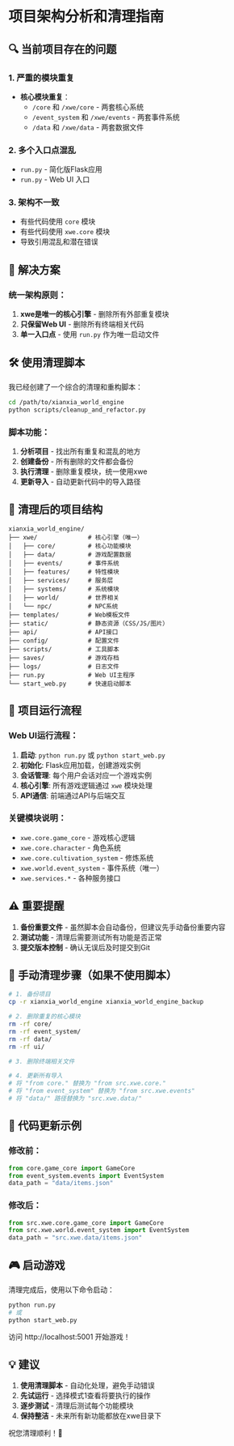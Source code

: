 # 项目架构分析和清理指南

## 🔍 当前项目存在的问题

### 1. **严重的模块重复**
- **核心模块重复**：
  - `/core` 和 `/xwe/core` - 两套核心系统
  - `/event_system` 和 `/xwe/events` - 两套事件系统
  - `/data` 和 `/xwe/data` - 两套数据文件

### 2. **多个入口点混乱**
- `run.py` - 简化版Flask应用
- `run.py` - Web UI 入口

### 3. **架构不一致**
- 有些代码使用 `core` 模块
- 有些代码使用 `xwe.core` 模块
- 导致引用混乱和潜在错误

## 🎯 解决方案

### 统一架构原则：
1. **xwe是唯一的核心引擎** - 删除所有外部重复模块
2. **只保留Web UI** - 删除所有终端相关代码
3. **单一入口点** - 使用 `run.py` 作为唯一启动文件

## 🛠️ 使用清理脚本

我已经创建了一个综合的清理和重构脚本：

```bash
cd /path/to/xianxia_world_engine
python scripts/cleanup_and_refactor.py
```

### 脚本功能：
1. **分析项目** - 找出所有重复和混乱的地方
2. **创建备份** - 所有删除的文件都会备份
3. **执行清理** - 删除重复模块，统一使用xwe
4. **更新导入** - 自动更新代码中的导入路径

## 📁 清理后的项目结构

```
xianxia_world_engine/
├── xwe/              # 核心引擎（唯一）
│   ├── core/         # 核心功能模块
│   ├── data/         # 游戏配置数据
│   ├── events/       # 事件系统
│   ├── features/     # 特性模块
│   ├── services/     # 服务层
│   ├── systems/      # 系统模块
│   ├── world/        # 世界相关
│   └── npc/          # NPC系统
├── templates/        # Web模板文件
├── static/           # 静态资源（CSS/JS/图片）
├── api/              # API接口
├── config/           # 配置文件
├── scripts/          # 工具脚本
├── saves/            # 游戏存档
├── logs/             # 日志文件
├── run.py            # Web UI主程序
└── start_web.py      # 快速启动脚本
```

## 🚀 项目运行流程

### Web UI运行流程：
1. **启动**: `python run.py` 或 `python start_web.py`
2. **初始化**: Flask应用加载，创建游戏实例
3. **会话管理**: 每个用户会话对应一个游戏实例
4. **核心引擎**: 所有游戏逻辑通过 `xwe` 模块处理
5. **API通信**: 前端通过API与后端交互

### 关键模块说明：
- `xwe.core.game_core` - 游戏核心逻辑
- `xwe.core.character` - 角色系统
- `xwe.core.cultivation_system` - 修炼系统
- `xwe.world.event_system` - 事件系统（唯一）
- `xwe.services.*` - 各种服务接口

## ⚠️ 重要提醒

1. **备份重要文件** - 虽然脚本会自动备份，但建议先手动备份重要内容
2. **测试功能** - 清理后需要测试所有功能是否正常
3. **提交版本控制** - 确认无误后及时提交到Git

## 🔧 手动清理步骤（如果不使用脚本）

```bash
# 1. 备份项目
cp -r xianxia_world_engine xianxia_world_engine_backup

# 2. 删除重复的核心模块
rm -rf core/
rm -rf event_system/
rm -rf data/
rm -rf ui/

# 3. 删除终端相关文件

# 4. 更新所有导入
# 将 "from core." 替换为 "from src.xwe.core."
# 将 "from event_system" 替换为 "from src.xwe.events"
# 将 "data/" 路径替换为 "src.xwe.data/"
```

## 📝 代码更新示例

### 修改前：
```python
from core.game_core import GameCore
from event_system.events import EventSystem
data_path = "data/items.json"
```

### 修改后：
```python
from src.xwe.core.game_core import GameCore
from src.xwe.world.event_system import EventSystem
data_path = "src.xwe.data/items.json"
```

## 🎮 启动游戏

清理完成后，使用以下命令启动：

```bash
python run.py
# 或
python start_web.py
```

访问 http://localhost:5001 开始游戏！

## 💡 建议

1. **使用清理脚本** - 自动化处理，避免手动错误
2. **先试运行** - 选择模式1查看将要执行的操作
3. **逐步测试** - 清理后测试每个功能模块
4. **保持整洁** - 未来所有新功能都放在xwe目录下

祝您清理顺利！🎉
